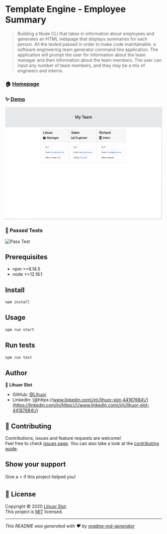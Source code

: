 # Template Engine - Employee Summary


> Building a Node CLI that takes in information about employees and generates an HTML webpage that displays summaries for each person. All the tested passed in order to make code maintainable. a software engineering team generator command line application. The application will prompt the user for information about the team manager and then information about the team members. The user can input any number of team members, and they may be a mix of engineers and interns.

### 🏠 [Homepage](https://github.com/Lihuor/TE_Employee_Summary)

### ✨ [Demo](https://lihuor.github.io/TE_Employee_Summary/)
![Demo](Images/MyTeam.png "demo")

### 🛂 Passed Tests
![Pass Test](Images/GiphyImage.gif "Passtest")
## Prerequisites

- npm >=6.14.5
- node >=12.18.1

## Install

```sh
npm install
```

## Usage

```sh
npm run start
```

## Run tests

```sh
npm run test
```

## Author

👤 **Lihuor Slot**

* GitHub: [@Lihuor](https://github.com/Lihuor)
* LinkedIn: [@https:\/\/www.linkedin.com\/in\/lihuor-slot-44187684\/](https://linkedin.com/in/https:\/\/www.linkedin.com\/in\/lihuor-slot-44187684\/)

## 🤝 Contributing

Contributions, issues and feature requests are welcome!<br />Feel free to check [issues page](https://github.com/kefranabg/readme-md-generator/issues). You can also take a look at the [contributing guide](https://github.com/kefranabg/readme-md-generator/blob/master/CONTRIBUTING.md).

## Show your support

Give a ⭐️ if this project helped you!

## 📝 License

Copyright © 2020 [Lihuor Slot](https://github.com/Lihuor).<br />
This project is [MIT](https://github.com/kefranabg/readme-md-generator/blob/master/LICENSE) licensed.

***
_This README was generated with ❤️ by [readme-md-generator](https://github.com/kefranabg/readme-md-generator)_